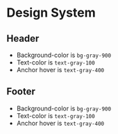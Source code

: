 # Design System

## Header

* Background-color is `bg-gray-900`
* Text-color is `text-gray-100`
* Anchor hover is `text-gray-400`

## Footer

* Background-color is `bg-gray-900`
* Text-color is `text-gray-100`
* Anchor hover is `text-gray-400`